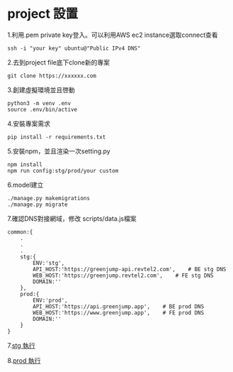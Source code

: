 # project 設置

1.利用.pem private key登入。可以利用AWS ec2 instance選取connect查看

```text
ssh -i "your key" ubuntu@"Public IPv4 DNS"
```

2.去到project file底下clone新的專案

```text
git clone https://xxxxxx.com
```

3.創建虛擬環境並且啓動

```text
python3 -m venv .env
source .env/bin/active
```

4.安裝專案需求

```text
pip install -r requirements.txt
```

5.安裝npm，並且渲染一次setting.py

```text
npm install
npm run config:stg/prod/your custom
```

6.model建立

```text
./manage.py makemigrations
./manage.py migrate
```

7.確認DNS對接網域，修改 scripts/data.js檔案

```text
common:{
    .
    .
    .
    stg:{
        ENV:'stg',
        API_HOST:'https://greenjump-api.revtel2.com',    # BE stg DNS
        WEB_HOST:'https://greenjump.revtel2.com',    # FE stg DNS
        DOMAIN:''
    },
    prod:{
        ENV:'prod',
        API_HOST:'https://api.greenjump.app',    # BE prod DNS
        WEB_HOST:'https://www.greenjump.app',    # FE prod DNS
        DOMAIN:''
    }
}
```

7.[stg 執行](stg-setup.md)

8.[prod 執行](prod-setup.md)

